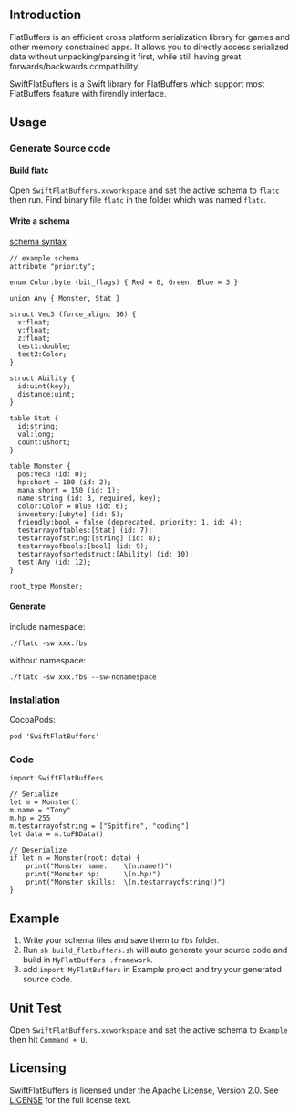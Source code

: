 ## Introduction
FlatBuffers is an efficient cross platform serialization library for games and other memory constrained apps. It allows you to directly access serialized data without unpacking/parsing it first, while still having great forwards/backwards compatibility.

SwiftFlatBuffers is a Swift library for FlatBuffers which support most FlatBuffers feature with firendly interface.

## Usage
### Generate Source code
#### Build flatc
Open `SwiftFlatBuffers.xcworkspace` and set the active schema to `flatc` then run. Find binary file `flatc` in the folder which was named `flatc`.

#### Write a schema
[schema syntax](https://google.github.io/flatbuffers/flatbuffers_guide_writing_schema.html)

```
// example schema
attribute "priority";

enum Color:byte (bit_flags) { Red = 0, Green, Blue = 3 }

union Any { Monster, Stat }

struct Vec3 (force_align: 16) {
  x:float;
  y:float;
  z:float;
  test1:double;
  test2:Color;
}

struct Ability {
  id:uint(key);
  distance:uint;
}

table Stat {
  id:string;
  val:long;
  count:ushort;
}

table Monster {
  pos:Vec3 (id: 0);
  hp:short = 100 (id: 2);
  mana:short = 150 (id: 1);
  name:string (id: 3, required, key);
  color:Color = Blue (id: 6);
  inventory:[ubyte] (id: 5);
  friendly:bool = false (deprecated, priority: 1, id: 4);
  testarrayoftables:[Stat] (id: 7);
  testarrayofstring:[string] (id: 8);
  testarrayofbools:[bool] (id: 9);
  testarrayofsortedstruct:[Ability] (id: 10);
  test:Any (id: 12);
}

root_type Monster;
```
#### Generate
include namespace:

```
./flatc -sw xxx.fbs
``` 
without namespace:

```
./flatc -sw xxx.fbs --sw-nonamespace
```

### Installation
CocoaPods:

```
pod 'SwiftFlatBuffers'
```

### Code
```
import SwiftFlatBuffers

// Serialize
let m = Monster()
m.name = "Tony"
m.hp = 255
m.testarrayofstring = ["Spitfire", "coding"]
let data = m.toFBData()

// Deserialize
if let n = Monster(root: data) {
	print("Monster name:    \(n.name!)")
	print("Monster hp:      \(n.hp)")
	print("Monster skills:  \(n.testarrayofstring!)")
}
```

## Example
1. Write your schema files and save them to `fbs` folder.
2. Run `sh build_flatbuffers.sh` will auto generate your source code and build in `MyFlatBuffers .framework`.
3. add `import MyFlatBuffers` in Example project and try your generated source code.


## Unit Test
Open `SwiftFlatBuffers.xcworkspace` and set the active schema to `Example` then hit `Command + U`.

## Licensing
SwiftFlatBuffers is licensed under the Apache License, Version 2.0. See [LICENSE](https://github.com/google/flatbuffers/blob/master/LICENSE.txt) for the full license text.